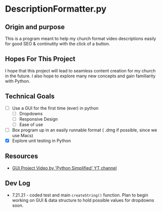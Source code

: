 # DescriptionFormatter.py

## Origin and purpose

This is a program meant to help my church format video descriptions easily for good SEO & continutity with the click of a button.

## Hopes For This Project

I hope that this project will lead to seamless content creation for my church in the future. I also hope to explore many new concepts and gain familiarity with Python.

## Technical Goals

- [ ] Use a GUI for the first time (ever) in python
  - [ ] Dropdowns
  - [ ] Responsive Design
  - [ ] Ease of use
- [ ] Box program up in an easily runnable format ( .dmg if possible, since we use Macs)
- [x] Explore unit testing in Python

## Resources

- [GUI Project Video by 'Python Simplified' YT channel](https://www.youtube.com/watch?v=9iZLDnW_vwU&ab_channel=PythonSimplified)

## Dev Log

- 7.21.21 - coded test and main `createString()` function. Plan to begin working on GUI & data structure to hold possible values for dropdowns soon.
  